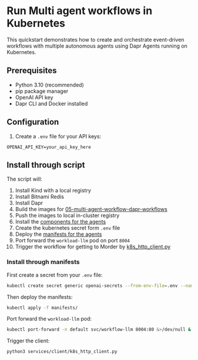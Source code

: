 # Run Multi agent workflows in Kubernetes

This quickstart demonstrates how to create and orchestrate event-driven workflows with multiple autonomous agents using Dapr Agents running on Kubernetes.

## Prerequisites

- Python 3.10 (recommended)
- pip package manager
- OpenAI API key
- Dapr CLI and Docker installed

## Configuration

1. Create a `.env` file for your API keys:

```env
OPENAI_API_KEY=your_api_key_here
```

## Install through script

The script will:

1. Install Kind with a local registry
1. Install Bitnami Redis
1. Install Dapr
1. Build the images for [05-multi-agent-workflow-dapr-workflows](../05-multi-agent-workflow-dapr-workflows/)
1. Push the images to local in-cluster registry
1. Install the [components for the agents](./components/)
1. Create the kubernetes secret form `.env` file
1. Deploy the [manifests for the agents](./manifests/)
1. Port forward the `workload-llm` pod on port `8004`
1. Trigger the workflow for getting to Morder by [k8s_http_client.py](./services/client/k8s_http_client.py)

### Install through manifests

First create a secret from your `.env` file:

```bash
kubectl create secret generic openai-secrets --from-env-file=.env --namespace default --dry-run=client -o yaml | kubectl apply -f -
```

Then deploy the manifests:

```bash
kubectl apply -f manifests/
```

Port forward the `workload-llm` pod:

```bash
kubectl port-forward -n default svc/workflow-llm 8004:80 &>/dev/null &
```

Trigger the client:

```bash
python3 services/client/k8s_http_client.py
```
